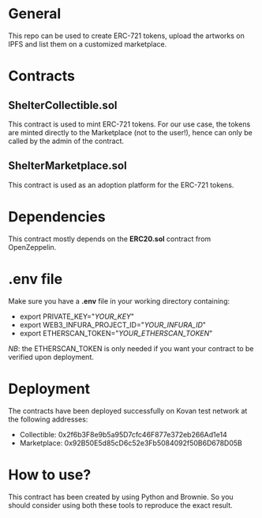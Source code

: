 <h1>General</h1>
<p>This repo can be used to create ERC-721 tokens, upload the artworks on IPFS and list them on a customized marketplace.&nbsp;</p>
<h1>Contracts</h1>
<h2>ShelterCollectible.sol</h2>
<p>This contract is used to mint ERC-721 tokens. For our use case, the tokens are minted directly to the Marketplace (not to the user!), hence can only be called by the admin of the contract.</p>
<h2>ShelterMarketplace.sol</h2>
<p>This contract is used as an adoption platform for the ERC-721 tokens.&nbsp;</p>
<h1>Dependencies</h1>
<p>This contract mostly depends on the <strong>ERC20.sol</strong> contract from OpenZeppelin.</p>
<h1>.env file</h1>
<p>Make sure you have a <strong>.env</strong> file in your working directory containing:</p>
<ul>
<li>export PRIVATE_KEY="<em>YOUR_KEY</em>"</li>
<li>export WEB3_INFURA_PROJECT_ID="<em>YOUR_INFURA_ID</em>"</li>
<li>export ETHERSCAN_TOKEN="<em>YOUR_ETHERSCAN_TOKEN</em>"</li>
</ul>
<p><em>NB</em>: the&nbsp;ETHERSCAN_TOKEN is only needed if you want your contract to be verified upon deployment.&nbsp;</p>
<h1>Deployment</h1>
<p>The contracts have been deployed successfully on Kovan test network at the following addresses:</p>
<ul>
<li>Collectible:&nbsp;0x2f6b3F8e9b5a95D7cfc46F877e372eb266Ad1e14</li>
<li>Marketplace: 0x92B50E5d85cD6c52e3Fb5084092f50B6D678D05B</li>
</ul>
<h1>How to use?</h1>
<p dir="auto">This contract has been created by using Python and Brownie. So you should consider using both these tools to reproduce the exact result.</p>